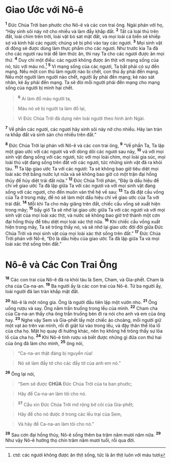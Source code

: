 # Giao Ước với Nô-ê
<sup><b>1</b></sup> Đức Chúa Trời ban phước cho Nô-ê và các con trai ông. Ngài phán với họ, “Hãy sinh sôi nảy nở cho nhiều và làm đầy khắp đất. <sup><b>2</b></sup> Tất cả loài thú trên đất, loài chim trên trời, loài vật bò sát mặt đất, và mọi loài cá biển sẽ khiếp sợ và kinh hãi các ngươi; chúng sẽ bị phó vào tay các ngươi. <sup><b>3</b></sup> Mọi sinh vật di động sẽ được dùng làm thực phẩm cho các ngươi. Như trước kia Ta đã cho các ngươi rau trái để làm thức ăn, thì nay Ta cho các ngươi được ăn mọi thứ. <sup><b>4</b></sup> Duy chỉ một điều: các ngươi không được ăn thịt với mạng sống của nó, tức với máu nó.[^1-56288b88-c4ce-4293-ba75-dee16b6ac7fb] <sup><b>5</b></sup> Vì mạng sống của các ngươi, Ta bắt phải có sự đền mạng. Nếu một con thú làm người nào bị chết, con thú ấy phải đền mạng. Nếu một người làm người nào chết, người ấy phải đền mạng; kẻ nào sát nhân, kẻ ấy phải đền mạng. Ta sẽ đòi mỗi người phải đền mạng cho mạng sống của người bị mình hại chết.


> <sup><b>6</b></sup> Ai làm đổ máu người ta,
>


> Máu nó sẽ bị người ta làm đổ lại,
>


> Vì Đức Chúa Trời đã dựng nên loài người theo hình ảnh Ngài.
>

<sup><b>7</b></sup> Về phần các ngươi, các ngươi hãy sinh sôi nảy nở cho nhiều. Hãy lan tràn ra khắp đất và sinh sản cho nhiều trên đất.”

<sup><b>8</b></sup> Đức Chúa Trời lại phán với Nô-ê và các con trai ông, <sup><b>9</b></sup> “Về phần Ta, Ta lập một giao ước với các ngươi và với dòng dõi các ngươi sau này, <sup><b>10</b></sup> và với mọi sinh vật đang sống với các ngươi, tức với mọi loài chim, mọi loài gia súc, mọi loài thú vật đang sống trên đất với các ngươi, tức những sinh vật đã ra khỏi tàu. <sup><b>11</b></sup> Ta lập giao ước Ta với các ngươi: Ta sẽ không bao giờ tiêu diệt mọi loài xác thịt bằng nước lụt nữa và sẽ không bao giờ có một trận đại hồng thủy để hủy diệt trái đất nữa.” <sup><b>12</b></sup> Đức Chúa Trời phán, “Đây là dấu hiệu để chỉ về giao ước Ta đã lập giữa Ta với các ngươi và với mọi sinh vật đang sống với các ngươi, cho đến muôn vàn thế hệ về sau: <sup><b>13</b></sup> Ta đã đặt cầu vồng của Ta ở trong mây, để nó sẽ làm một dấu hiệu chỉ về giao ước của Ta với trái đất. <sup><b>14</b></sup> Mỗi khi Ta cho mây giăng trên đất, chiếc cầu vồng sẽ xuất hiện trong mây; <sup><b>15</b></sup> bấy giờ Ta sẽ nhớ lại giao ước giữa Ta với các ngươi và với mọi sinh vật của mọi loài xác thịt, và nước sẽ không bao giờ trở thành một cơn đại hồng thủy để tiêu diệt mọi loài xác thịt nữa. <sup><b>16</b></sup> Khi chiếc cầu vồng xuất hiện trong mây, Ta sẽ trông thấy nó, và sẽ nhớ lại giao ước đời đời giữa Đức Chúa Trời và mọi sinh vật của mọi loài xác thịt sống trên đất.” <sup><b>17</b></sup> Đức Chúa Trời phán với Nô-ê, “Đó là dấu hiệu của giao ước Ta đã lập giữa Ta và mọi loài xác thịt sống trên đất.”


# Nô-ê và Các Con Trai Ông
<sup><b>18</b></sup> Các con trai của Nô-ê đã ra khỏi tàu là Sem, Cham, và Gia-phết. Cham là cha của Ca-na-an. <sup><b>19</b></sup> Ba người ấy là các con trai của Nô-ê. Từ ba người ấy, loài người đã lan tràn khắp mặt đất.

<sup><b>20</b></sup> Nô-ê là một nông gia. Ông là người đầu tiên lập một vườn nho. <sup><b>21</b></sup> Ông uống rượu và say. Ông nằm trần truồng trong lều của mình. <sup><b>22</b></sup> Cham cha của Ca-na-an thấy cha ông trần truồng bèn đi ra nói cho anh và em của ông hay. <sup><b>23</b></sup> Nghe vậy Sem và Gia-phết lấy một chiếc áo choàng, mỗi người giữ một vạt áo trên vai mình, rồi đi giật lùi vào trong lều, và đậy thân thể lõa lồ của cha họ. Mặt họ quay đi hướng khác, nên họ không hề trông thấy sự lõa lồ của cha họ. <sup><b>24</b></sup> Khi Nô-ê tỉnh rượu và biết được những gì đứa con thứ hai của ông đã làm cho mình, <sup><b>25</b></sup> ông nói,


> “Ca-na-an thật đáng bị nguyền rủa!
>


> Nó sẽ làm đầy tớ cho các đầy tớ của anh em nó.”
>

<sup><b>26</b></sup> Ông lại nói,


> “Sem sẽ được **CHÚA** Đức Chúa Trời của ta ban phước;
>


> Hãy để Ca-na-an làm tôi cho nó.
>


> <sup><b>27</b></sup> Cầu xin Đức Chúa Trời mở rộng bờ cõi của Gia-phết;
>


> Hãy để cho nó được ở trong các lều trại của Sem,
>


> Và hãy để Ca-na-an làm tôi cho nó.”
>

<sup><b>28</b></sup> Sau cơn đại hồng thủy, Nô-ê sống thêm ba trăm năm mươi năm nữa. <sup><b>29</b></sup> Như vậy Nô-ê hưởng thọ chín trăm năm mươi tuổi, rồi qua đời.

[^1-56288b88-c4ce-4293-ba75-dee16b6ac7fb]: ctd: các ngươi không được ăn thịt sống, tức là ăn thịt luôn với máu tươi